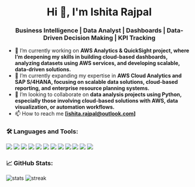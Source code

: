 <h1 align="center">Hi 👋, I'm Ishita Rajpal</h1>
<h3 align="center">Business Intelligence | Data Analyst | Dashboards | Data-Driven Decision Making | KPI Tracking </h3>

- 🔭 I’m currently working on **AWS Analytics & QuickSight project, where I’m deepening my skills in building cloud-based dashboards, analyzing datasets using AWS services, and developing scalable, data-driven solutions.**
- 🌱 I’m currently expanding my expertise in **AWS Cloud Analytics and SAP S/4HANA, focusing on scalable data solutions, cloud-based reporting, and enterprise resource planning systems.**
- 👯 I’m looking to collaborate on **data analysis projects using Python, especially those involving cloud-based solutions with AWS, data visualization, or automation workflows.**
- 📫 How to reach me **[ishita.rajpal@outlook.com]**


### 🛠️ Languages and Tools:
<p align="left"> <img src="https://img.shields.io/badge/Python-3776AB?style=for-the-badge&logo=python&logoColor=white"/> <img src="https://img.shields.io/badge/R-276DC3?style=for-the-badge&logo=r&logoColor=white"/> <img src="https://img.shields.io/badge/MySQL-005C84?style=for-the-badge&logo=mysql&logoColor=white"/> <img src="https://img.shields.io/badge/Power%20BI-F2C811?style=for-the-badge&logo=powerbi&logoColor=black"/> <img src="https://img.shields.io/badge/SSIS/SSAS/SSRS-007ACC?style=for-the-badge&logo=microsoft&logoColor=white"/> <img src="https://img.shields.io/badge/Azure-0089D6?style=for-the-badge&logo=microsoftazure&logoColor=white"/> <img src="https://img.shields.io/badge/AWS-FF9900?style=for-the-badge&logo=amazon-aws&logoColor=white"/> <img src="https://img.shields.io/badge/Google%20Analytics-E37400?style=for-the-badge&logo=googleanalytics&logoColor=white"/> <img src="https://img.shields.io/badge/JIRA-0052CC?style=for-the-badge&logo=jira&logoColor=white"/> <img src="https://img.shields.io/badge/Power%20Automate-0078D4?style=for-the-badge&logo=microsoftpowerautomate&logoColor=white"/> <img src="https://img.shields.io/badge/Adverity-FF5C00?style=for-the-badge&logo=data&logoColor=white"/> <img src="https://img.shields.io/badge/Informatica-E12D21?style=for-the-badge&logo=informatica&logoColor=white"/> </p>

### 📈 GitHub Stats:
<p align="left">
  <img src="https://github-readme-stats.vercel.app/api?username=IshitaRajpal&show_icons=true&theme=radical" alt="stats" />
  <img src="https://github-readme-streak-stats.herokuapp.com/?user=YOUR_USERNAME&theme=radical" alt="streak"/>
</p>
